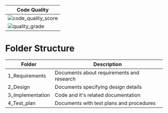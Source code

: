 |Code Quality|
|------------|
|![code_quality_score](https://www.code-inspector.com/project/21293/score/svg)|
|![quality_grade](https://www.code-inspector.com/project/21293/status/svg)|

# Folder Structure
|Folder|Description|
|------|-----------|
|1_Requirements|Documents about requirements and research|
|2_Design|Documents specifying design details|
|3_Implementation|Code and it's related documentation|
|4_Test_plan|Documents with test plans and procedures|
 
